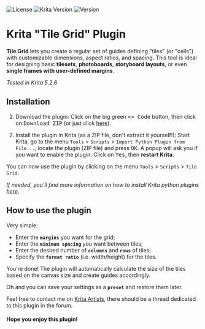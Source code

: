 ![License](https://img.shields.io/badge/license-CC0_1.0-blue.svg)
![Krita Version](https://img.shields.io/badge/krita-5.2.6-green.svg)
![Version](https://img.shields.io/badge/version-v0.1.1-orange.svg)

# Krita "Tile Grid" Plugin

**Tile Grid** lets you create a regular set of guides defining "tiles" (or "cells") with customizable dimensions, aspect ratios, and spacing.
This tool is ideal for designing basic **tilesets**, **photoboards**, **storyboard layouts**, or even **single frames with user-defined margins**.

*Tested in Krita 5.2.6*

## Installation

1. Download the plugin: Click on the big green <kbd><> Code</kbd> button, then click on <kbd>Download ZIP</kbd> (or just click [here](https://github.com/madjyc/Krita_Tile_Grid_Plugin/archive/refs/heads/main.zip)).

2. Install the plugin in Krita (as a ZIP file, don't extract it yourself!): Start Krita, go to the menu `Tools` > `Scripts` > `Import Python Plugin from File...`, locate the plugin (ZIP file) and press <kbd>OK</kbd>. A popup will ask you if you want to enable the plugin. Click on <kbd>Yes</kbd>, then **restart Krita**.

You can now use the plugin by clicking on the menu `Tools` > `Scripts` > `Tile Grid`.

*If needed, you'll find more information on how to install Krita python plugins [here](https://docs.krita.org/en/user_manual/python_scripting/install_custom_python_plugin.html)*.

## How to use the plugin

Very simple:

- Enter the **`margins`** you want for the grid;
- Enter the **`minimum spacing`** you want between tiles;
- Enter the desired number of **`columns`** and **`rows`** of tiles;
- Specify the **`format ratio`** (i.e. width/height) for the tiles.

You're done! The plugin will automatically calculate the size of the tiles based on the canvas size and create guides accordingly.

Oh and you can save your settings as a **`preset`** and restore them later.

Feel free to contact me on [Krita Artists](https://krita-artists.org/), there should be a thread dedicated to this plugin in the forum.

#### Hope you enjoy this plugin!
